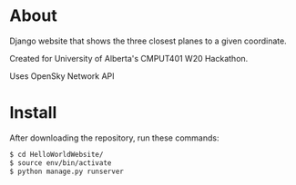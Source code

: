 # About
Django website that shows the three closest planes to a given coordinate.

Created for University of Alberta's CMPUT401 W20 Hackathon.

Uses OpenSky Network API

# Install
After downloading the repository, run these commands:
```bash
$ cd HelloWorldWebsite/
$ source env/bin/activate
$ python manage.py runserver
```
